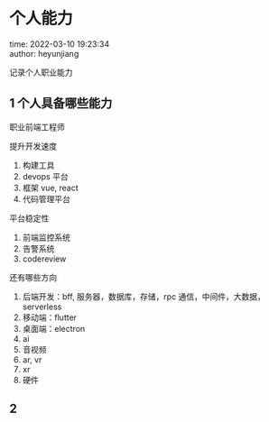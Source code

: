 # 个人能力

time: 2022-03-10 19:23:34  
author: heyunjiang

记录个人职业能力

## 1 个人具备哪些能力

职业前端工程师

提升开发速度  
1. 构建工具
2. devops 平台
3. 框架 vue, react
4. 代码管理平台

平台稳定性  
1. 前端监控系统
2. 告警系统
3. codereview

还有哪些方向  
1. 后端开发：bff, 服务器，数据库，存储，rpc 通信，中间件，大数据，serverless
2. 移动端：flutter
3. 桌面端：electron
4. ai
5. 音视频
6. ar, vr
7. xr
8. 硬件

## 2 
